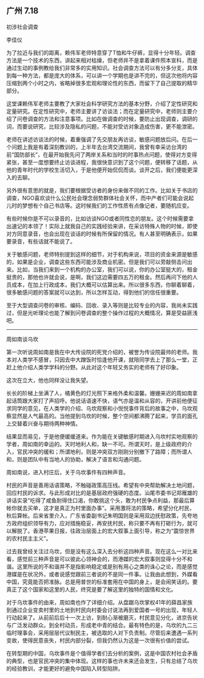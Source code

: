 ## 广州 7.18

初涉社会调查

李佳仪

为了拉近与我们的距离，赖伟军老师特意穿了T恤和牛仔裤，显得十分年轻。调查方法是一个技术的东西，讲起来相对枯燥，但老师并不是拿着课件照本宣科，而是通过生动的事例教给我们非常多的实用知识。社会调查方法可以有分多分支，具体到每一种方法，都是庞大的体系，可以讲一个学期也是讲不完的，但这次他将内容压缩到两个小时之内，省略掉很多宏观和理论性的东西，而留下了自己提取的精华部分。

这堂课赖伟军老师主要教了大家社会科学研究方法的基本分野，介绍了定性研究和定量研究。在定性研究中，老师主要讲了访谈法；而在定量研究中，老师则主要介绍了问卷调查的方法和注意事项。比如在做调查的时候，要防止出现调查，调研的词，而要说研究，比较涉及隐私的问题，不能对受访对象造成伤害，更不能泄密。

老师在讲述访谈法的时候，着重强调了先交朋友再访谈，敏感问题放后问。在后一个问题上我是有着深刻教训的，上半年去台湾交流期间，我曾有幸采访台湾的前“国防部长”，在最开始我先问了两岸关系和当时的时事热点问题，使得对方变得紧张，甚至一度想要终止访谈进程，我很快意识到了这个问题，便转移了话题，从他的青年时代的学校生活切入，于是他便开始侃侃而谈。谈开之后，我们便能更深入的去聊。

另外很有意思的就是，我们要根据受访者的身份来做不同的工作。比如关于书店的调查，NGO喜欢谈什么公民社会理念弱势群体社会关怀，而中产者们可能会说起儿时的梦想有个自己书店等。这时候我们的工作性质有点像记者，要随机应变。

有些时候你是不可以录音的，比如访谈NGO或者同性恋的朋友。这个时候需要拿出速记的本领了！实际上就我自己的实践经验来讲，在采访特殊人物的时候，即使对方同意录音，也会出现在谈话的时候有所保留的情况。有人甚至明确表示，如果要录音，有些话就不能说了。

关于敏感问题，老师特别提到这样的细节，对于机构来说，项目的资金来源是敏感的，如果是企业，调查这些东西可能涉及商业机密。但是我们可以旁敲侧击问出来。比如，当我们来到一个机构的办公室，我们可以说，你的办公室挺大的，租金挺贵的，那他也许就会说，是啊，我们这边需要四五万的租金。然后再问下他的人员成本，在加上行政成本，我们大概可以估算出来。所以很多东西，你聊着聊着，很多敏感问题的答案就可以达到，所以怎样互动，得到他们的信任很重要。

至于大型调查问卷的审核、编码、回收、录入等则是比较专业的内容，我尚未实践过，但是光听理论也能了解到问卷调查的整个操作过程的大概情况，算是受益匪浅吧。

---

周如南谈乌坎

第一次听说周如南是我在中大传设院的死党介绍的，被誉为传设院最帅的老师。我本对人类学不感冒，只因去中大蹭饭时恰逢他开课，就陪同学去上了那么一堂，正赶上他介绍人类学学科的分野。从此对这个年轻又务实的老师有了好印象。

这次在立大，他也同样没让我失望。

长长的阶梯上坐满了人，橘黄色的灯光照下来格外柔和温馨。姗姗来迟的周如南拿起话筒跟大家打了声招呼。他说话语速不快，语气亦是温和从容的，开讲前他便征求同学的意见，在人类学的介绍、乌坎观察和小悦悦事件背后的故事之中，乌坎观察显然是人气最高的。当他提到乌坎的时候，整个空间都沸腾了起来，学员的面孔上交替着兴奋与期待两种神情。

结果显而易见，于是他便缓缓道来。作为能在关键敏感时期进入乌坎村实地观察的学者，周如南的幸运的。天时地利人和，缺一不可。所谓天时，是上级政府的介入，官民冲突的缓和；所谓地利，则是冲突双方刚刚分别撤下了路障；而所谓人和，则是团队中有当地人的协助，解决了语言和沟通问题。

周如南说，进入村庄后，关于乌坎事件有四种声音。

村民的声音是善用话语策略，不触碰政策高压线。希望有中央帮助解决土地问题，回应村民的诉求。与此形成对比的是基层政府强硬的态度。汕尾市委书记郑雁雄的讲话实录“吃得了咸鱼耐得住口渴，你敢挑这个头，敢为村民争点利益，那最后算帐你就去买单，这才是真正为村里面办事”。采用激将法的策略，希望分化村民，秋后算帐。后来省里介入，广东省委副书记朱明国则是采用双边抚慰政策，先夸地方政府组织领导有力，应对措施稳妥，再安抚村民，称只要不再有打砸行为，就可以解脱了。香港苹果日报，往政治层面上的宏大叙事上面引导，称之为“震惊世界的农村民主主义”。

过去我曾经关注过乌坎，但是没有这么深入去分析这四种声音。现在这么一对比来看，感觉前三种声音是可以彼此心领神会的，而港媒的宏大叙事则显得十分不和谐。这里所说的不和谐并不是指影响稳定或是别有用心之类的诛心之论，而是感觉港媒是在状况外，或者说感觉跟前三者说的不是同一件事。让我由此想到，外媒看中国，究竟能否把准脉。总是用普世的标准套用在中国的身上，是会闹笑话的。要真正了这个国家和这里的人民，终究是要了解这里的独特的国情和文化。

对于乌坎事件的由来，周如南也作了详细介绍。从盘踞乌坎掌权41年的薛昌家族到通过企业变卖村里的土地到村民向村委会讨说法再到爱国者一号的出现，年轻人行动起来了。从前前后后十一次上访，到耐心渐被磨灭，村民意见分化，进京告状与广泛发动群众。到全村动员，形成老中青的结合。最有特色的是，乌坎的九二三临时理事会，采用层层代议制民主，被选取的人对下负责制。尽管后来遭遇一系列变故，使得民意丧失，村民内部分裂，但我仍然认为这是一次很有价值的尝试。

在转型期的中国，乌坎事件是个值得学者们去分析的案例，这是中国农村社会矛盾的典型，也是官民冲突的集中体现。这样的事也许未来还会发生，只有总结了乌坎的经验教训，才能更好的避免中国陷入转型陷阱。